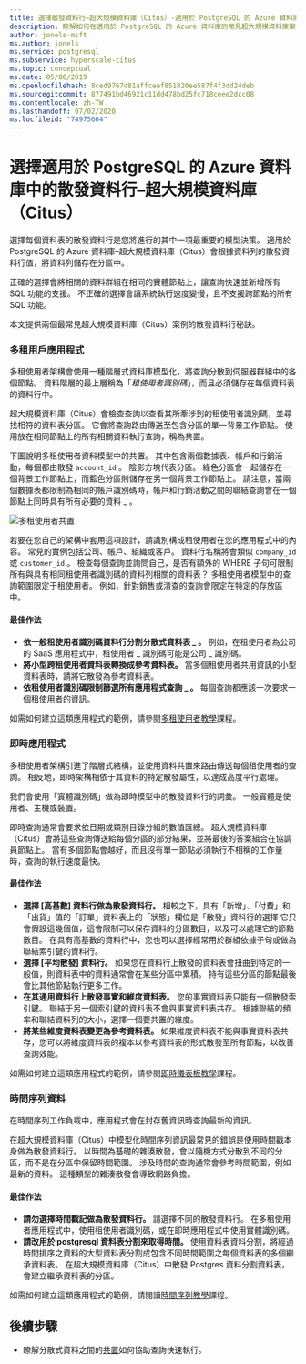 ```yaml
---
title: 選擇散發資料行–超大規模資料庫（Citus）-適用於 PostgreSQL 的 Azure 資料庫
description: 瞭解如何在適用於 PostgreSQL 的 Azure 資料庫的常見超大規模資料庫案例中選擇散發資料行。
author: jonels-msft
ms.author: jonels
ms.service: postgresql
ms.subservice: hyperscale-citus
ms.topic: conceptual
ms.date: 05/06/2019
ms.openlocfilehash: 8ced9767d81affceef851820ee587f4f3dd24deb
ms.sourcegitcommit: 877491bd46921c11dd478bd25fc718ceee2dcc08
ms.contentlocale: zh-TW
ms.lasthandoff: 07/02/2020
ms.locfileid: "74975664"
---
```

# <a name="choose-distribution-columns-in-azure-database-for-postgresql--hyperscale-citus"></a>選擇適用於 PostgreSQL 的 Azure 資料庫中的散發資料行–超大規模資料庫（Citus）

選擇每個資料表的散發資料行是您將進行的其中一項最重要的模型決策。 適用於 PostgreSQL 的 Azure 資料庫–超大規模資料庫（Citus）會根據資料列的散發資料行值，將資料列儲存在分區中。

正確的選擇會將相關的資料群組在相同的實體節點上，讓查詢快速並新增所有 SQL 功能的支援。 不正確的選擇會讓系統執行速度變慢，且不支援跨節點的所有 SQL 功能。

本文提供兩個最常見超大規模資料庫（Citus）案例的散發資料行秘訣。

### <a name="multi-tenant-apps"></a>多租用戶應用程式

多租使用者架構會使用一種階層式資料庫模型化，將查詢分散到伺服器群組中的各個節點。 資料階層的最上層稱為「*租使用者識別碼*」，而且必須儲存在每個資料表的資料行中。

超大規模資料庫（Citus）會檢查查詢以查看其所牽涉到的租使用者識別碼，並尋找相符的資料表分區。 它會將查詢路由傳送至包含分區的單一背景工作節點。 使用放在相同節點上的所有相關資料執行查詢，稱為共置。

下圖說明多租使用者資料模型中的共置。 其中包含兩個數據表、帳戶和行銷活動，每個都由散發 `account_id` 。 陰影方塊代表分區。 綠色分區會一起儲存在一個背景工作節點上，而藍色分區則儲存在另一個背景工作節點上。 請注意，當兩個數據表都限制為相同的帳戶識別碼時，帳戶和行銷活動之間的聯結查詢會在一個節點上同時具有所有必要的資料 \_ 。

![多租使用者共置](media/concepts-hyperscale-choosing-distribution-column/multi-tenant-colocation.png)

若要在您自己的架構中套用這項設計，請識別構成租使用者在您的應用程式中的內容。 常見的實例包括公司、帳戶、組織或客戶。 資料行名稱將會類似 `company_id` 或 `customer_id` 。 檢查每個查詢並詢問自己，是否有額外的 WHERE 子句可限制所有與具有相同租使用者識別碼的資料列相關的資料表？
多租使用者模型中的查詢範圍限定于租使用者。 例如，針對銷售或清查的查詢會限定在特定的存放區中。

#### <a name="best-practices"></a>最佳作法

-   **依一般租使用者識別碼資料行分割分散式資料表 \_ 。** 例如，在租使用者為公司的 SaaS 應用程式中，租使用者 \_ 識別碼可能是公司 \_ 識別碼。
-   **將小型跨租使用者資料表轉換成參考資料表。** 當多個租使用者共用資訊的小型資料表時，請將它散發為參考資料表。
-   **依租使用者識別碼限制篩選所有應用程式查詢 \_ 。** 每個查詢都應該一次要求一個租使用者的資訊。

如需如何建立這類應用程式的範例，請參閱[多租使用者教學](./tutorial-design-database-hyperscale-multi-tenant.md)課程。

### <a name="real-time-apps"></a>即時應用程式

多租使用者架構引進了階層式結構，並使用資料共置來路由傳送每個租使用者的查詢。 相反地，即時架構相依于其資料的特定散發屬性，以達成高度平行處理。

我們會使用「實體識別碼」做為即時模型中的散發資料行的詞彙。 一般實體是使用者、主機或裝置。

即時查詢通常會要求依日期或類別目錄分組的數值匯總。 超大規模資料庫（Citus）會將這些查詢傳送給每個分區的部分結果，並將最後的答案組合在協調員節點上。 當有多個節點會越好，而且沒有單一節點必須執行不相稱的工作量時，查詢的執行速度最快。

#### <a name="best-practices"></a>最佳作法

-   **選擇 [高基數] 資料行做為散發資料行。** 相較之下，具有「新增」、「付費」和「出貨」值的「訂單」資料表上的「狀態」欄位是「散發」資料行的選擇 它只會假設這幾個值，這會限制可以保存資料的分區數目，以及可以處理它的節點數目。 在具有高基數的資料行中，您也可以選擇經常用於群組依據子句或做為聯結索引鍵的資料行。
-   **選擇 [平均散發] 資料行。** 如果您在資料行上散發的資料表會扭曲到特定的一般值，則資料表中的資料通常會在某些分區中累積。 持有這些分區的節點最後會比其他節點執行更多工作。
-   **在其通用資料行上散發事實和維度資料表。**
    您的事實資料表只能有一個散發索引鍵。 聯結于另一個索引鍵的資料表不會與事實資料表共存。 根據聯結的頻率和聯結資料列的大小，選擇一個要共置的維度。
-   **將某些維度資料表變更為參考資料表。** 如果維度資料表不能與事實資料表共存，您可以將維度資料表的複本以參考資料表的形式散發至所有節點，以改善查詢效能。

如需如何建立這類應用程式的範例，請參閱[即時儀表板教學](./tutorial-design-database-hyperscale-realtime.md)課程。

### <a name="time-series-data"></a>時間序列資料

在時間序列工作負載中，應用程式會在封存舊資訊時查詢最新的資訊。

在超大規模資料庫（Citus）中模型化時間序列資訊最常見的錯誤是使用時間戳本身做為散發資料行。 以時間為基礎的雜湊散發，會以隨機方式分散到不同的分區，而不是在分區中保留時間範圍。 涉及時間的查詢通常會參考時間範圍，例如最新的資料。 這種類型的雜湊散發會導致網路負擔。

#### <a name="best-practices"></a>最佳作法

-   **請勿選擇時間戳記做為散發資料行。** 請選擇不同的散發資料行。 在多租使用者應用程式中，使用租使用者識別碼，或在即時應用程式中使用實體識別碼。
-   **請改用於 postgresql 資料表分割來取得時間。** 使用資料表資料分割，將經過時間排序之資料的大型資料表分割成包含不同時間範圍之每個資料表的多個繼承資料表。 在超大規模資料庫（Citus）中散發 Postgres 資料分割資料表，會建立繼承資料表的分區。

如需如何建立這類應用程式的範例，請閱讀[時間序列教學](https://aka.ms/hyperscale-tutorial-timeseries)課程。

## <a name="next-steps"></a>後續步驟
- 瞭解分散式資料之間的[共置](concepts-hyperscale-colocation.md)如何協助查詢快速執行。
